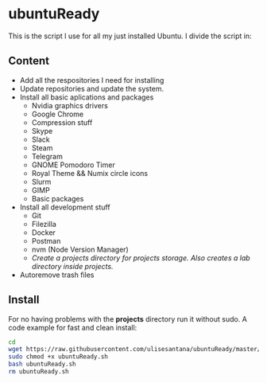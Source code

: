 # ubuntuReady

This is the script I use for all my just installed Ubuntu. I divide the script in:


## Content

- Add all the respositories I need for installing
- Update repositories and update the system.
- Install all basic aplications and packages
  - Nvidia graphics drivers
  - Google Chrome
  - Compression stuff
  - Skype
  - Slack
  - Steam
  - Telegram
  - GNOME Pomodoro Timer
  - Royal Theme && Numix circle icons
  - Slurm
  - GIMP
  - Basic packages
- Install all development stuff
  - Git
  - Filezilla
  - Docker
  - Postman
  - nvm (Node Version Manager)
  - *Create a projects directory for projects storage. Also creates a lab directory inside projects.*
- Autoremove trash files

## Install

For no having problems with the **projects** directory run it without sudo. A code example for fast and clean install:

```bash
cd
wget https://raw.githubusercontent.com/ulisesantana/ubuntuReady/master/ubuntuReady.sh
sudo chmod +x ubuntuReady.sh
bash ubuntuReady.sh
rm ubuntuReady.sh
```

